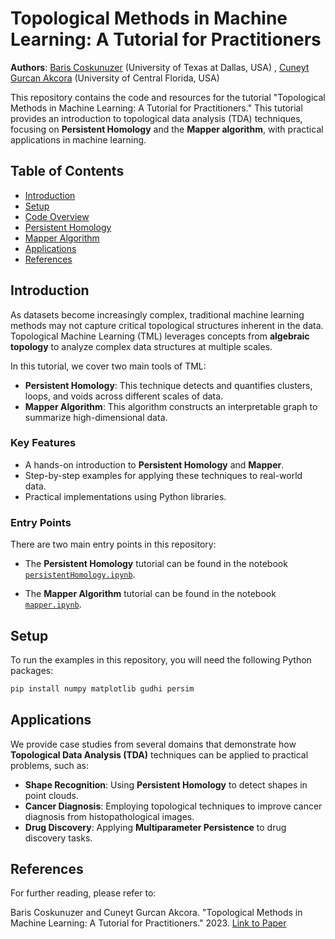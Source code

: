 # Topological Methods in Machine Learning: A Tutorial for Practitioners

**Authors**: [Baris Coskunuzer](https://personal.utdallas.edu/~bxc190014/) (University of Texas at Dallas, USA) , [Cuneyt Gurcan Akcora](akcora.github.io) (University of Central Florida, USA)

This repository contains the code and resources for the tutorial "Topological Methods in Machine Learning: A Tutorial for Practitioners." This tutorial provides an introduction to topological data analysis (TDA) techniques, focusing on **Persistent Homology** and the **Mapper algorithm**, with practical applications in machine learning.

## Table of Contents

- [Introduction](#introduction)
- [Setup](#setup)
- [Code Overview](#code-overview)
- [Persistent Homology](#persistent-homology)
- [Mapper Algorithm](#mapper-algorithm)
- [Applications](#applications)
- [References](#references)

## Introduction

As datasets become increasingly complex, traditional machine learning methods may not capture critical topological structures inherent in the data. Topological Machine Learning (TML) leverages concepts from **algebraic topology** to analyze complex data structures at multiple scales. 

In this tutorial, we cover two main tools of TML:
- **Persistent Homology**: This technique detects and quantifies clusters, loops, and voids across different scales of data.
- **Mapper Algorithm**: This algorithm constructs an interpretable graph to summarize high-dimensional data.

### Key Features
- A hands-on introduction to **Persistent Homology** and **Mapper**.
- Step-by-step examples for applying these techniques to real-world data.
- Practical implementations using Python libraries.

### Entry Points
There are two main entry points in this repository:
- The **Persistent Homology** tutorial can be found in the notebook [`persistentHomology.ipynb`](https://github.com/cakcora/TopologyForML/code/persistentHomology.ipynb).

- The **Mapper Algorithm** tutorial can be found in the notebook [`mapper.ipynb`](https://github.com/cakcora/TopologyForML/code/mapper.ipynb).

## Setup

To run the examples in this repository, you will need the following Python packages:

```bash
pip install numpy matplotlib gudhi persim
```


## Applications

We provide case studies from several domains that demonstrate how **Topological Data Analysis (TDA)** techniques can be applied to practical problems, such as:

- **Shape Recognition**: Using **Persistent Homology** to detect shapes in point clouds.
- **Cancer Diagnosis**: Employing topological techniques to improve cancer diagnosis from histopathological images.
- **Drug Discovery**: Applying **Multiparameter Persistence** to drug discovery tasks.

## References

For further reading, please refer to:

Baris Coskunuzer and Cuneyt Gurcan Akcora. "Topological Methods in Machine Learning: A Tutorial for Practitioners." 2023. [Link to Paper](https://doi.org/10.1145/XXXXXXX.XXXXXXX)
